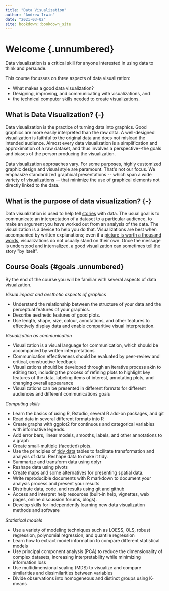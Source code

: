 ```yaml
---
title: "Data Visualization"
author: "Andrew Irwin"
date: "2021-03-02"
site: bookdown::bookdown_site
---
```


# Welcome {.unnumbered}

Data visualization is a critical skill for anyone interested in using data to think and persuade. 

This course focusses on three aspects of data visualization: 

* What makes a good data visualization?
* Designing, improving, and communicating with visualizations, and 
* the technical computer skills needed to create visualizations.

##  What is Data Visualization? {-}

Data visualization is the practice of turning data into graphics. Good graphics are more easily interpreted than the raw data. A well-designed visualization is faithful to the original data and does not mislead the intended audience. Almost every data visualization is a simplification and approximation of a raw dataset, and thus involves a perspective--the goals and biases of the person producing the visualization.

Data visualization approaches vary. For some purposes, highly customized graphic design and visual style are paramount. That's not our focus. We emphasize standardized graphical presentations -- which span a wide variety of visualizations -- that minimize the use of graphical elements not directly linked to the data.

## What is the purpose of data visualization? {-}

Data visualization is used to help tell [stories](https://clauswilke.com/dataviz/telling-a-story.html) with data. The usual goal is to communicate an interpretation of a dataset to a particular audience, to make an argument you have worked out from an analysis of the data. The visualization is a device to help you do that. Visualizations are best when accompanied by written explanations; even if a [picture is worth a thousand words](https://en.wikipedia.org/wiki/A_picture_is_worth_a_thousand_words), visualizations do not usually stand on their own. Once the message is understood and internalized, a good visualization can sometimes tell the story "by itself".
  
## Course Goals {#goals .unnumbered}

By the end of the course you will be familiar with several aspects of data visualzation.

*Visual impact and aesthetic aspects of graphics*

- Understand the relationship between the structure of your data and the perceptual features of your graphics.
- Describe aesthetic features of good plots. 
- Use length, shape, size, colour, annotations, and other features to effectively display data and enable comparitive visual interpretation.

*Visualization as communication*

- Visualization is a visual language for communication, which should be accompanied by written interpretations
- Communication effectiveness should be evaluated by peer-review and critical, constructive feedback
- Visualizations should be developed through an iterative process akin to editing text, including the process of refining plots to highlight key features of the data, labeling items of interest, annotating plots, and changing overall appearance
- Visualizations can be presented in different formats for different audiences and different communications goals

*Computing skills*

- Learn the basics of using R, Rstudio, several R add-on packages, and git
- Read data in several different formats into R
- Create graphs with ggplot2 for continuous and categorical variables with informative legends.
- Add error bars, linear models, smooths, labels, and other annotations to a graph
- Create small-multiple (facetted) plots.
- Use the principles of [tidy data](https://cran.r-project.org/web/packages/tidyr/vignettes/tidy-data.html) tables to facilitate transformation and analysis of data. Reshape data to make it tidy.
- Summarize and transform data using dplyr
- Reshape data using pivots
- Create maps and some alternatives for presenting spatial data.
- Write reproducible documents with R markdown to document your analysis process and present your results
- Distribute data, code, and results using git and github
- Access and interpret help resources (built-in help, vignettes, web pages, online discussion forums, blogs).
- Develop skills for independently learning new data visualization methods and software

*Statistical models*

- Use a variety of modeling techniques such as LOESS, OLS, robust regression, polynomial regression, and quantile regression
- Learn how to extract model information to compare different statistical models
- Use principal component analysis (PCA) to reduce the dimensionality of complex datasets, increasing interpretability while minimizing information loss
- Use multidimensional scaling (MDS) to visualize and compare similarities and dissimilarities between variables
- Divide observations into homogeneous and distinct groups using K-means


